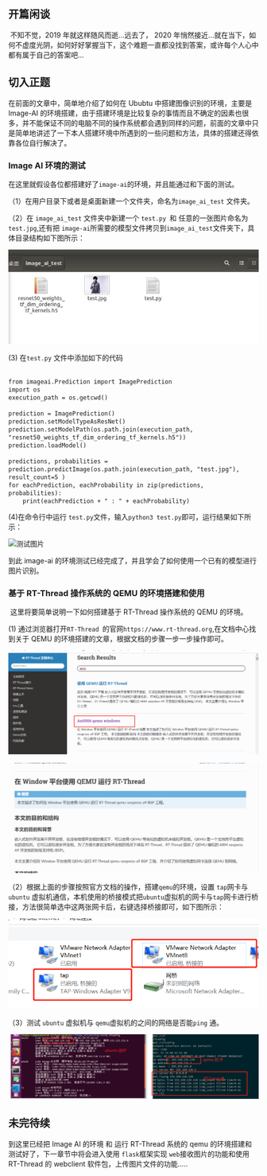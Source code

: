 ## 开篇闲谈

​      不知不觉，2019 年就这样随风而逝...远去了， 2020 年悄然接近...就在当下，如何不虚度光阴，如何好好掌握当下，这个难题一直都没找到答案，或许每个人心中都有属于自己的答案吧...



## 切入正题

  在前面的文章中，简单地介绍了如何在 Ububtu 中搭建图像识别的环境，主要是 Image-AI 的环境搭建，由于搭建环境是比较复杂的事情而且不确定的因素也很多，并不能保证不同的电脑不同的操作系统都会遇到同样的问题，前面的文章中只是简单地讲述了一下本人搭建环境中所遇到的一些问题和方法，具体的搭建还得依靠各位自行解决了。

### Image AI 环境的测试

  在这里就假设各位都搭建好了` image-ai `的环境，并且能通过和下面的测试。

（1）在用户目录下或者是桌面新建一个文件夹，命名为`image_ai_test` 文件夹。

（2）在 `image_ai_test` 文件夹中新建一个 `test.py `和 任意的一张图片命名为 `test.jpg`,还有把 `image-ai`所需要的模型文件拷贝到`image_ai_test`文件夹下，具体目录结构如下图所示：

![目录结构](./img/image-ai-test/dir.jpg)

(3) 在`test.py` 文件中添加如下的代码

```

from imageai.Prediction import ImagePrediction
import os
execution_path = os.getcwd()

prediction = ImagePrediction()
prediction.setModelTypeAsResNet()
prediction.setModelPath(os.path.join(execution_path, "resnet50_weights_tf_dim_ordering_tf_kernels.h5"))
prediction.loadModel()

predictions, probabilities = prediction.predictImage(os.path.join(execution_path, "test.jpg"), result_count=5 )
for eachPrediction, eachProbability in zip(predictions, probabilities):
    print(eachPrediction + " : " + eachProbability)

```

(4)在命令行中运行 `test.py`文件，输入`python3 test.py`即可，运行结果如下所示：

![测试图片](D:\shadowliang\blog\Shadowyingjian.github.io\_posts\img\image-ai-test\测试.png)

  到此 image-ai 的环境测试已经完成了，并且学会了如何使用一个已有的模型进行图片识别。

### 基于 RT-Thread 操作系统的 QEMU 的环境搭建和使用

​    这里将要简单说明一下如何搭建基于 RT-Thread 操作系统的 QEMU 的环境。

(1) 通过浏览器打开`RT-Thread `的官网`https://www.rt-thread.org`,在文档中心找到关于 QEMU 的环境搭建的文章，根据文档的步骤一步一步操作即可。

![QEMU环境搭建-官方文档搜索指引](./img/image-ai-test/qemu环境搭建-官网文档指引.png)

![QEMU环境搭建操作步骤](./img/image-ai-test/qemu环境搭建-官网文档指引2.png)

（2）根据上面的步骤按照官方文档的操作，搭建`qemu`的环境，设置 `tap`网卡与 `ubuntu` 虚拟机通信，本机使用的桥接模式把`ubuntu`虚拟机的网卡与`tap`网卡进行桥接，方法很简单选中这两张网卡后，右键选择桥接即可，如下图所示：

![网卡设置桥接模式效果](./img/image-ai-test/设置网卡桥接模式.png)

（3）测试 `ubuntu` 虚拟机与 `qemu`虚拟机的之间的网络是否能`ping` 通。

![qemu ping 通 ubuntu 主机](./img/image-ai-test/虚拟机ping通qemu.png)



## 未完待续

   到这里已经把 Image AI 的环境 和 运行 RT-Thread 系统的 qemu 的环境搭建和测试好了，下一章节中将会进入使用 `flask`框架实现 `web`接收图片的功能和使用 RT-Thread 的 webclient 软件包，上传图片文件的功能.....